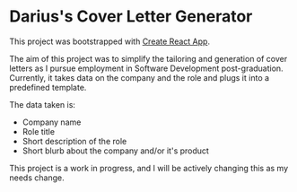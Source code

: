 # Darius's Cover Letter Generator

This project was bootstrapped with [Create React App](https://github.com/facebook/create-react-app).

The aim of this project was to simplify the tailoring and generation of cover letters as I pursue employment in Software Development post-graduation. Currently, it takes data on the company and the role and plugs it into a predefined template.

The data taken is:
* Company name
* Role title
* Short description of the role
* Short blurb about the company and/or it's product

This project is a work in progress, and I will be actively changing this as my needs change.
